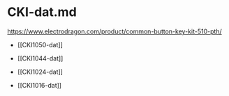 
# CKI-dat.md

https://www.electrodragon.com/product/common-button-key-kit-510-pth/


- [[CKI1050-dat]]

- [[CKI1044-dat]]

- [[CKI1024-dat]]

- [[CKI1016-dat]]


